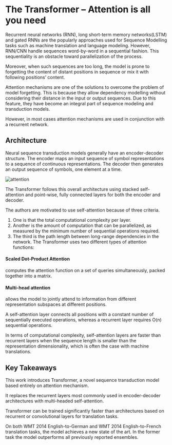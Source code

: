 
# The Transformer – Attention is all you need


Recurrent neural networks (RNN), long short-term memory networks(LSTM) and gated RNNs are the popularly approaches used for Sequence Modelling tasks such as machine translation and language modeling. However, RNN/CNN handle sequences word-by-word in a sequential fashion. This sequentiality is an obstacle toward parallelization of the process.

Moreover, when such sequences are too long, the model is prone to forgetting the content of distant positions in sequence or mix it with following positions’ content.

Attention mechanisms are one of the solutions to overcome the problem of model forgetting. This is because they allow dependency modelling without considering their distance in the input or output sequences. Due to this feature, they have become an integral part of sequence modeling and transduction models. 

However, in most cases attention mechanisms are used in conjunction with a recurrent network.

## Architecture

Neural sequence transduction models generally have an encoder-decoder structure. The encoder maps an input sequence of symbol representations to a sequence of continuous representations. The decoder then generates an output sequence of symbols, one element at a time.

![attention](link)

The Transformer follows this overall architecture using stacked self-attention and point-wise, fully connected layers for both the encoder and decoder.

The authors are motivated to use self-attention because of three criteria.  

1) One is that the total computational complexity per layer.
2) Another is the amount of computation that can be parallelized, as measured by the minimum number of sequential operations required.
3) The third is the path length between long-range dependencies in the network.
The Transformer uses two different types of attention functions:

#### Scaled Dot-Product Attention 
computes the attention function on a set of queries simultaneously, packed together into a matrix.

#### Multi-head attention
allows the model to jointly attend to information from different representation subspaces at different positions.

A self-attention layer connects all positions with a constant number of sequentially executed operations, whereas a recurrent layer requires O(n) sequential operations.

In terms of computational complexity, self-attention layers are faster than recurrent layers when the sequence length is smaller than the representation dimensionality, which is often the case with machine translations.

## Key Takeaways
This work introduces Transformer, a novel sequence transduction model based entirely on attention mechanism.

It replaces the recurrent layers most commonly used in encoder-decoder architectures with multi-headed self-attention.

Transformer can be trained significantly faster than architectures based on recurrent or convolutional layers for translation tasks.

On both WMT 2014 English-to-German and WMT 2014 English-to-French translation tasks, the model achieves a new state of the art.  In the former task the model outperforms all previously reported ensembles.
